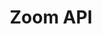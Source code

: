 ---
title: Zoom API

search: true

language_tabs:
  - shell: curl

toc_footers:
  - <a href='https://developer.zoom.us/'>Zoom Developers</a>
  - <a href='https://github.com/zoom/api/issues'>Report An Issue</a>
  - <br/><a href='https://zoom.github.io/api-v1'>Version 1 Docs</a>

includes:
  - reference/index
  - reference/authentication
  - reference/errors
  - reference/rate_limits
  - reference/before_core

  - accounts/index
  - accounts/get_
  - accounts/post_
  - accounts/get_accountId
  - accounts/delete_accountId
  - accounts/patch_accountId_options
  - accounts/get_accountId_settings
  - accounts/patch_accountId_settings

  - billing/index
  - billing/get_accountId_billing
  - billing/patch_accountId_billing
  - billing/get_accountId_plans
  - billing/post_accountId_plans
  - billing/put_accountId_plans_base
  - billing/post_accountId_plans_addons
  - billing/put_accountId_plans_addons

  - users/index
  - users/get_
  - users/post_
  - users/get_userId
  - users/patch_userId
  - users/delete_userId
  - users/get_userId_assistants
  - users/post_userId_assistants
  - users/delete_userId_assistants
  - users/delete_userId_assistants_assistantId
  - users/get_userId_schedulers
  - users/delete_userId_schedulers
  - users/delete_userId_schedulers_schedulerId
  - users/post_userId_picture
  - users/get_userId_settings
  - users/patch_userId_settings
  - users/put_userId_status
  - users/put_userId_password
  - users/get_userId_permissions
  - users/get_userId_token
  - users/delete_userId_token
  - users/get_zpk
  - users/get_email
  - users/get_vanity_name

  - meetings/index
  - meetings/get_userId_meetings
  - meetings/post_userId_meetings
  - meetings/get_meetingId
  - meetings/patch_meetingId
  - meetings/delete_meetingId
  - meetings/put_meetingId_status
  - meetings/get_meetingId_registrants
  - meetings/post_meetingId_registrants
  - meetings/put_meetingId_registrants_status
  - meetings/get_meetingUUID
  - meetings/get_meetingUUID_participants

  - webinars/index
  - webinars/get_userId_webinars
  - webinars/post_userId_webinars
  - webinars/get_webinarId
  - webinars/patch_webinarId
  - webinars/delete_webinarId
  - webinars/put_webinarId_status
  - webinars/get_webinarId_panelists
  - webinars/post_webinarId_panelists
  - webinars/delete_webinarId_panelists
  - webinars/delete_webinarId_panelists_panelistId
  - webinars/get_webinarId_registrants
  - webinars/post_webinarId_registrants
  - webinars/put_webinarId_registrants_status
  - webinars/get_webinarId_instances

  - groups/index
  - groups/get_
  - groups/post_
  - groups/get_groupId
  - groups/patch_groupId
  - groups/delete_groupId
  - groups/get_groupId_members
  - groups/post_groupId_members
  - groups/delete_groupId_members_memberId

  - im_groups/index
  - im_groups/get_groups
  - im_groups/post_groups
  - im_groups/get_groups_groupId
  - im_groups/patch_groups_groupId
  - im_groups/delete_groups_groupId
  - im_groups/get_groups_groupId_members
  - im_groups/post_groups_groupId_members
  - im_groups/delete_groups_groupId_members_memberId

  - im_chat/index
  - im_chat/get_chat_sessions
  - im_chat/get_chat_sessions_sessionId

  - cloud_recording/index
  - cloud_recording/get_userId_recordings
  - cloud_recording/get_meetingId_recordings
  - cloud_recording/delete_meetingId_recordings
  - cloud_recording/delete_meetingId_recordings_recordingId
  - cloud_recording/put_meetingId_recordings_status
  - cloud_recording/put_meetingId_recordings_recordingId_status

  - reports/index
  - reports/get_daily
  - reports/get_users
  - reports/get_users_userId_meetings
  - reports/get_meetings_meetingId
  - reports/get_meetings_meetingId_participants
  - reports/get_meetings_meetingId_polls
  - reports/get_webinars_webinarId
  - reports/get_webinars_webinarId_participants
  - reports/get_webinars_webinarId_polls
  - reports/get_webinars_webinarId_qa
  - reports/get_telephone

  - dashboards/index
  - dashboards/get_meetings
  - dashboards/get_meetings_meetingId
  - dashboards/get_meetings_meetingId_participants
  - dashboards/get_meetings_meetingId_participants_participantId_qos
  - dashboards/get_meetings_meetingId_participants_qos
  - dashboards/get_meetings_meetingId_participants_sharing
  - dashboards/get_webinars
  - dashboards/get_webinars_webinarId
  - dashboards/get_webinars_webinarId_participants
  - dashboards/get_webinars_webinarId_participants_participantId_qos
  - dashboards/get_webinars_webinarId_participants_qos
  - dashboards/get_webinars_webinarId_participants_sharing
  - dashboards/get_zoomrooms
  - dashboards/get_zoomrooms_zoomroomId
  - dashboards/get_crc
  - dashboards/get_im

  - webhooks/index
  - webhooks/patch_options
  - webhooks/get_
  - webhooks/post_
  - webhooks/get_webhookId
  - webhooks/patch_webhookId
  - webhooks/delete_webhookId

  - tsp/index
  - tsp/get_
  - tsp/get_userId_tsp
  - tsp/post_userId_tsp
  - tsp/get_userId_tsp_tspId
  - tsp/patch_userId_tsp_tspId
  - tsp/delete_userId_tsp_tspId

  - pac/index
  - pac/get_userId_pac

  - devices/index
  - devices/get_devices
  - devices/post_devices
  - devices/patch_devices_deviceId
  - devices/delete_devices_deviceId

  - appendix/index
  - appendix/master_account
  - appendix/recurrence
  - appendix/plans
  - appendix/lists/index
  - appendix/lists/state
  - appendix/lists/country
  - appendix/lists/timezone
  - appendix/lists/callout_countries
  - appendix/lists/tollfree_countries
  - appendix/lists/premium_countries

---